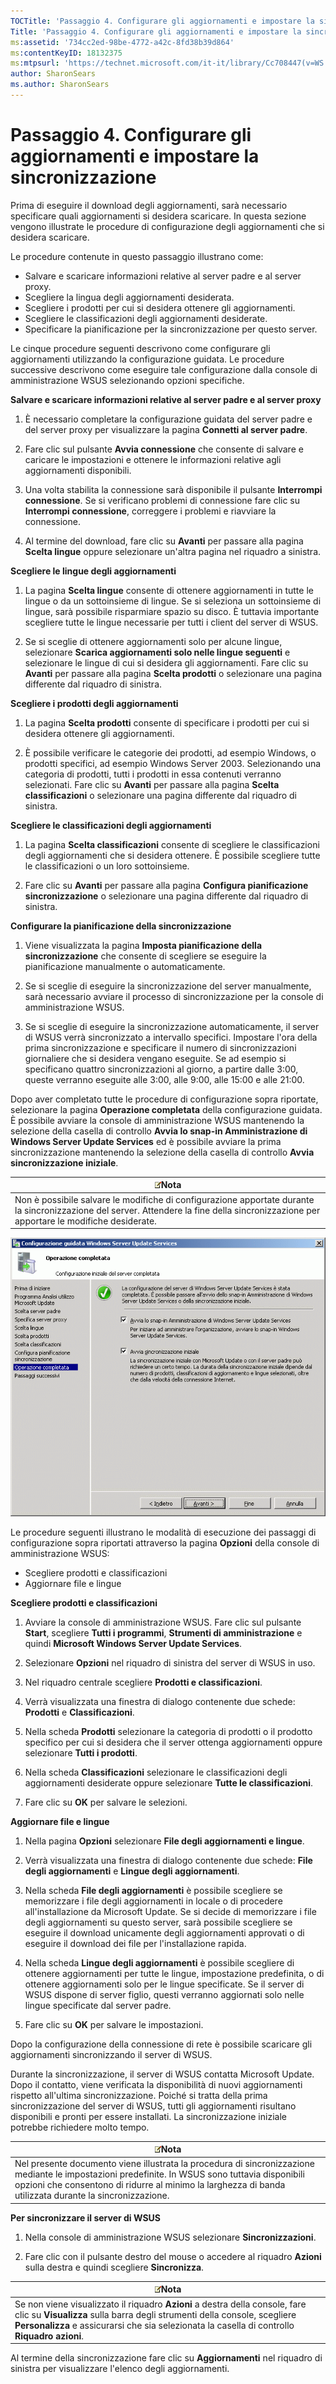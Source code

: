 ```yaml
---
TOCTitle: 'Passaggio 4. Configurare gli aggiornamenti e impostare la sincronizzazione'
Title: 'Passaggio 4. Configurare gli aggiornamenti e impostare la sincronizzazione'
ms:assetid: '734cc2ed-98be-4772-a42c-8fd38b39d864'
ms:contentKeyID: 18132375
ms:mtpsurl: 'https://technet.microsoft.com/it-it/library/Cc708447(v=WS.10)'
author: SharonSears
ms.author: SharonSears
---
```


Passaggio 4. Configurare gli aggiornamenti e impostare la sincronizzazione
==========================================================================

Prima di eseguire il download degli aggiornamenti, sarà necessario specificare quali aggiornamenti si desidera scaricare. In questa sezione vengono illustrate le procedure di configurazione degli aggiornamenti che si desidera scaricare.

Le procedure contenute in questo passaggio illustrano come:

-   Salvare e scaricare informazioni relative al server padre e al server proxy.
-   Scegliere la lingua degli aggiornamenti desiderata.
-   Scegliere i prodotti per cui si desidera ottenere gli aggiornamenti.
-   Scegliere le classificazioni degli aggiornamenti desiderate.
-   Specificare la pianificazione per la sincronizzazione per questo server.

Le cinque procedure seguenti descrivono come configurare gli aggiornamenti utilizzando la configurazione guidata. Le procedure successive descrivono come eseguire tale configurazione dalla console di amministrazione WSUS selezionando opzioni specifiche.

**Salvare e scaricare informazioni relative al server padre e al server proxy**
1.  È necessario completare la configurazione guidata del server padre e del server proxy per visualizzare la pagina **Connetti al server padre**.

2.  Fare clic sul pulsante **Avvia connessione** che consente di salvare e caricare le impostazioni e ottenere le informazioni relative agli aggiornamenti disponibili.

3.  Una volta stabilita la connessione sarà disponibile il pulsante **Interrompi connessione**. Se si verificano problemi di connessione fare clic su **Interrompi connessione**, correggere i problemi e riavviare la connessione.

4.  Al termine del download, fare clic su **Avanti** per passare alla pagina **Scelta lingue** oppure selezionare un'altra pagina nel riquadro a sinistra.

**Scegliere le lingue degli aggiornamenti**
1.  La pagina **Scelta lingue** consente di ottenere aggiornamenti in tutte le lingue o da un sottoinsieme di lingue. Se si seleziona un sottoinsieme di lingue, sarà possibile risparmiare spazio su disco. È tuttavia importante scegliere tutte le lingue necessarie per tutti i client del server di WSUS.

2.  Se si sceglie di ottenere aggiornamenti solo per alcune lingue, selezionare **Scarica aggiornamenti solo nelle lingue seguenti** e selezionare le lingue di cui si desidera gli aggiornamenti. Fare clic su **Avanti** per passare alla pagina **Scelta prodotti** o selezionare una pagina differente dal riquadro di sinistra.

**Scegliere i prodotti degli aggiornamenti**
1.  La pagina **Scelta prodotti** consente di specificare i prodotti per cui si desidera ottenere gli aggiornamenti.

2.  È possibile verificare le categorie dei prodotti, ad esempio Windows, o prodotti specifici, ad esempio Windows Server 2003. Selezionando una categoria di prodotti, tutti i prodotti in essa contenuti verranno selezionati. Fare clic su **Avanti** per passare alla pagina **Scelta classificazioni** o selezionare una pagina differente dal riquadro di sinistra.

**Scegliere le classificazioni degli aggiornamenti**
1.  La pagina **Scelta classificazioni** consente di scegliere le classificazioni degli aggiornamenti che si desidera ottenere. È possibile scegliere tutte le classificazioni o un loro sottoinsieme.

2.  Fare clic su **Avanti** per passare alla pagina **Configura pianificazione sincronizzazione** o selezionare una pagina differente dal riquadro di sinistra.

**Configurare la pianificazione della sincronizzazione**
1.  Viene visualizzata la pagina **Imposta pianificazione della sincronizzazione** che consente di scegliere se eseguire la pianificazione manualmente o automaticamente.

2.  Se si sceglie di eseguire la sincronizzazione del server manualmente, sarà necessario avviare il processo di sincronizzazione per la console di amministrazione WSUS.

3.  Se si sceglie di eseguire la sincronizzazione automaticamente, il server di WSUS verrà sincronizzato a intervallo specifici. Impostare l'ora della prima sincronizzazione e specificare il numero di sincronizzazioni giornaliere che si desidera vengano eseguite. Se ad esempio si specificano quattro sincronizzazioni al giorno, a partire dalle 3:00, queste verranno eseguite alle 3:00, alle 9:00, alle 15:00 e alle 21:00.

Dopo aver completato tutte le procedure di configurazione sopra riportate, selezionare la pagina **Operazione completata** della configurazione guidata. È possibile avviare la console di amministrazione WSUS mantenendo la selezione della casella di controllo **Avvia lo snap-in Amministrazione di Windows Server Update Services** ed è possibile avviare la prima sincronizzazione mantenendo la selezione della casella di controllo **Avvia sincronizzazione iniziale**.

| ![](/security-updates/images/Cc708447.note(WS.10).gif)Nota                                                                                                                    |
|------------------------------------------------------------------------------------------------------------------------------------------------------------------------------------------|
| Non è possibile salvare le modifiche di configurazione apportate durante la sincronizzazione del server. Attendere la fine della sincronizzazione per apportare le modifiche desiderate. |

![](/security-updates/images/Cc708447.3f774fd1-af87-47d8-8f50-a5d585687d70(WS.10).gif)

Le procedure seguenti illustrano le modalità di esecuzione dei passaggi di configurazione sopra riportati attraverso la pagina **Opzioni** della console di amministrazione WSUS:

-   Scegliere prodotti e classificazioni
-   Aggiornare file e lingue

**Scegliere prodotti e classificazioni**
1.  Avviare la console di amministrazione WSUS. Fare clic sul pulsante **Start**, scegliere **Tutti i programmi**, **Strumenti di amministrazione** e quindi **Microsoft Windows Server Update Services**.

2.  Selezionare **Opzioni** nel riquadro di sinistra del server di WSUS in uso.

3.  Nel riquadro centrale scegliere **Prodotti e classificazioni**.

4.  Verrà visualizzata una finestra di dialogo contenente due schede: **Prodotti** e **Classificazioni**.

5.  Nella scheda **Prodotti** selezionare la categoria di prodotti o il prodotto specifico per cui si desidera che il server ottenga aggiornamenti oppure selezionare **Tutti i prodotti**.

6.  Nella scheda **Classificazioni** selezionare le classificazioni degli aggiornamenti desiderate oppure selezionare **Tutte le classificazioni**.

7.  Fare clic su **OK** per salvare le selezioni.

**Aggiornare file e lingue**
1.  Nella pagina **Opzioni** selezionare **File degli aggiornamenti e lingue**.

2.  Verrà visualizzata una finestra di dialogo contenente due schede: **File degli aggiornamenti** e **Lingue degli aggiornamenti**.

3.  Nella scheda **File degli aggiornamenti** è possibile scegliere se memorizzare i file degli aggiornamenti in locale o di procedere all'installazione da Microsoft Update. Se si decide di memorizzare i file degli aggiornamenti su questo server, sarà possibile scegliere se eseguire il download unicamente degli aggiornamenti approvati o di eseguire il download dei file per l'installazione rapida.

4.  Nella scheda **Lingue degli aggiornamenti** è possibile scegliere di ottenere aggiornamenti per tutte le lingue, impostazione predefinita, o di ottenere aggiornamenti solo per le lingue specificate. Se il server di WSUS dispone di server figlio, questi verranno aggiornati solo nelle lingue specificate dal server padre.

5.  Fare clic su **OK** per salvare le impostazioni.

Dopo la configurazione della connessione di rete è possibile scaricare gli aggiornamenti sincronizzando il server di WSUS.

Durante la sincronizzazione, il server di WSUS contatta Microsoft Update. Dopo il contatto, viene verificata la disponibilità di nuovi aggiornamenti rispetto all'ultima sincronizzazione. Poiché si tratta della prima sincronizzazione del server di WSUS, tutti gli aggiornamenti risultano disponibili e pronti per essere installati. La sincronizzazione iniziale potrebbe richiedere molto tempo.

| ![](/security-updates/images/Cc708447.note(WS.10).gif)Nota                                                                                                                                                                                      |
|------------------------------------------------------------------------------------------------------------------------------------------------------------------------------------------------------------------------------------------------------------|
| Nel presente documento viene illustrata la procedura di sincronizzazione mediante le impostazioni predefinite. In WSUS sono tuttavia disponibili opzioni che consentono di ridurre al minimo la larghezza di banda utilizzata durante la sincronizzazione. |

**Per sincronizzare il server di WSUS**
1.  Nella console di amministrazione WSUS selezionare **Sincronizzazioni**.

2.  Fare clic con il pulsante destro del mouse o accedere al riquadro **Azioni** sulla destra e quindi scegliere **Sincronizza**.

| ![](/security-updates/images/Cc708447.note(WS.10).gif)Nota                                                                                                                                                                                     |
|-----------------------------------------------------------------------------------------------------------------------------------------------------------------------------------------------------------------------------------------------------------|
| Se non viene visualizzato il riquadro **Azioni** a destra della console, fare clic su **Visualizza** sulla barra degli strumenti della console, scegliere **Personalizza** e assicurarsi che sia selezionata la casella di controllo **Riquadro azioni**. |

Al termine della sincronizzazione fare clic su **Aggiornamenti** nel riquadro di sinistra per visualizzare l'elenco degli aggiornamenti.
